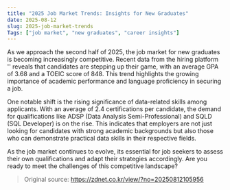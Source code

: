 ```yaml
---
title: "2025 Job Market Trends: Insights for New Graduates"
date: 2025-08-12
slug: 2025-job-market-trends
Tags: ["job market", "new graduates", "career insights"]
---
```

As we approach the second half of 2025, the job market for new graduates is becoming increasingly competitive. Recent data from the hiring platform '' reveals that candidates are stepping up their game, with an average GPA of 3.68 and a TOEIC score of 848. This trend highlights the growing importance of academic performance and language proficiency in securing a job.

One notable shift is the rising significance of data-related skills among applicants. With an average of 2.4 certifications per candidate, the demand for qualifications like ADSP (Data Analysis Semi-Professional) and SQLD (SQL Developer) is on the rise. This indicates that employers are not just looking for candidates with strong academic backgrounds but also those who can demonstrate practical data skills in their respective fields.

As the job market continues to evolve, its essential for job seekers to assess their own qualifications and adapt their strategies accordingly. Are you ready to meet the challenges of this competitive landscape?
> Original source: https://zdnet.co.kr/view/?no=20250812105956